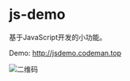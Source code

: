 # js-demo
基于JavaScript开发的小功能。

Demo: http://jsdemo.codeman.top

![二维码](https://github.com/18223781723/js-demo/blob/main/src/images/qrcode.png)